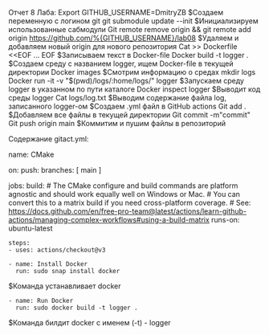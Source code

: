 Отчет 8 Лаба:
Export GITHUB_USERNAME=DmitryZB
$Создаем переменную с логином git
git submodule update --init
$Инициализируем использованные сабмодули
Git remote remove origin && git remote add origin https://github.com/%{GITHUB_USERNAME}/lab08
$Удаляем и добавляем новый origin для нового репозитория
Cat >> Dockerfile <<EOF 
...
EOF
$Записываем текст в Docker-file
Docker build -t logger .
$Создаем среду с названием logger, ищем Docker-file в текущей директории
Docker images
$Смотрим информацию о средах
mkdir logs
Docker run -it -v "$(pwd)/logs/:home/logs/" logger
$Запускаем среду logger в указанном по пути каталоге
Docker inspect logger
$Выводит код среды logger
Cat logs/log.txt
$Выводим содержание файла log, записанного logger-ом
$Создаем .yml файл в GitHub actions
Git add .
$Добавляем все файлы в текущей директории
Git commit -m"commit"
Git push origin main
$Коммитим и пушим файлы в репозиторий

Содержание gitact.yml:

name: CMake

on:
  push:
    branches: [ main ]

jobs:
  build:
    # The CMake configure and build commands are platform agnostic and should work equally well on Windows or Mac.
    # You can convert this to a matrix build if you need cross-platform coverage.
    # See: https://docs.github.com/en/free-pro-team@latest/actions/learn-github-actions/managing-complex-workflows#using-a-build-matrix
    runs-on: ubuntu-latest

    steps:
    - uses: actions/checkout@v3

    - name: Install Docker
      run: sudo snap install docker
$Команда устанавливает docker
      
    - name: Run Docker
      run: sudo docker build -t logger .
$Команда билдит docker с именем (-t) - logger 


